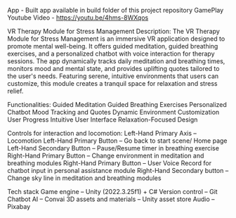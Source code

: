 App - Built app available in build folder of this project repository
GamePlay Youtube Video - https://youtu.be/4hms-8WXqos

VR Therapy Module for Stress Management
Description: 
The VR Therapy Module for Stress Management is an immersive VR application designed to 
promote mental well-being. It offers guided meditation, guided breathing exercises, and a 
personalized chatbot with voice interaction for therapy sessions. The app dynamically tracks daily 
meditation and breathing times, monitors mood and mental state, and provides uplifting quotes 
tailored to the user's needs. Featuring serene, intuitive environments that users can customize, this 
module creates a tranquil space for relaxation and stress relief.

Functionalities: 
Guided Meditation
Guided Breathing Exercises
Personalized Chatbot
Mood Tracking and Quotes
Dynamic Environment Customization
User Progress 
Intuitive User Interface
Relaxation-Focused Design

Controls for interaction and locomotion:
Left-Hand Primary Axis – Locomotion
Left-Hand Primary Button – Go back to start scene/ Home page
Left-Hand Secondary Button – Pause/Resume timer in breathing exercise
Right-Hand Primary Button – Change environment in meditation and breathing modules
Right-Hand Primary Button – User Voice Record for chatbot input in personal assistance module
Right-Hand Secondary button – Change sky line in meditation and breathing modules

Tech stack 
Game engine – Unity (2022.3.25f1) + C#
Version control – Git
Chatbot AI – Convai
3D assets and materials – Unity asset store
Audio – Pixabay
